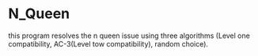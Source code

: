 # N_Queen
this program resolves the n queen issue using three algorithms (Level one compatibility, AC-3(Level tow compatibility), random choice).
